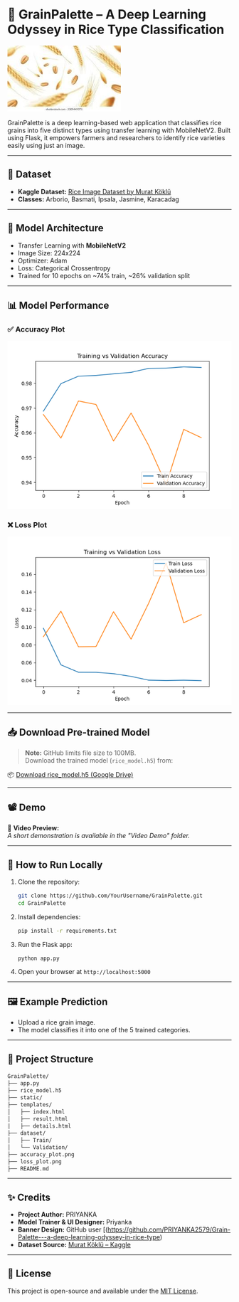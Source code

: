 
# 🌾 GrainPalette – A Deep Learning Odyssey in Rice Type Classification

![Banner](https://github.com/Deepak3460/GrainPalette---A-Deep-Learning-Odyssey-In-Rice-Type-Classification-Through-Transfer-Learning/blob/main/Grain_Palette_Banner.jpg)

GrainPalette is a deep learning-based web application that classifies rice grains into five distinct types using transfer learning with MobileNetV2. Built using Flask, it empowers farmers and researchers to identify rice varieties easily using just an image.

---

## 📂 Dataset

- **Kaggle Dataset:** [Rice Image Dataset by Murat Köklü](https://www.kaggle.com/datasets/muratkokludataset/rice-image-dataset)
- **Classes:** Arborio, Basmati, Ipsala, Jasmine, Karacadag

---

## 🧠 Model Architecture

- Transfer Learning with **MobileNetV2**
- Image Size: 224x224
- Optimizer: Adam
- Loss: Categorical Crossentropy
- Trained for 10 epochs on ~74% train, ~26% validation split

---

## 📊 Model Performance

### ✅ Accuracy Plot
![Training Accuracy](accuracy_plot.png)

### ❌ Loss Plot
![Training Loss](loss_plot.png)

---

## 📥 Download Pre-trained Model

> **Note:** GitHub limits file size to 100MB.  
> Download the trained model (`rice_model.h5`) from:

📦 [Download rice_model.h5 (Google Drive)](https://drive.google.com/file/d/1r07Z-ClwSn3gmBgrT5jSXUjuGxS-1EOO/view?usp=sharing)

---

## 📽️ Demo

🎥 **Video Preview:**  
_A short demonstration is available in the "Video Demo" folder._

---

## 🚀 How to Run Locally

1. Clone the repository:
   ```bash
   git clone https://github.com/YourUsername/GrainPalette.git
   cd GrainPalette
   ```

2. Install dependencies:
   ```bash
   pip install -r requirements.txt
   ```

3. Run the Flask app:
   ```bash
   python app.py
   ```

4. Open your browser at `http://localhost:5000`

---

## 🖼️ Example Prediction

- Upload a rice grain image.
- The model classifies it into one of the 5 trained categories.

---

## 📁 Project Structure

```
GrainPalette/
├── app.py
├── rice_model.h5
├── static/
├── templates/
│   ├── index.html
│   ├── result.html
|   ├── details.html
├── dataset/
│   ├── Train/
│   └── Validation/
├── accuracy_plot.png
├── loss_plot.png
├── README.md
```

---

## ✨ Credits

- **Project Author:** PRIYANKA
- **Model Trainer & UI Designer:** Priyanka
- **Banner Design:** GitHub user [(https://github.com/PRIYANKA2579/Grain-Palette---a-deep-learning-odyssey-in-rice-type)
- **Dataset Source:** [Murat Köklü – Kaggle](https://www.kaggle.com/datasets/muratkokludataset/rice-image-dataset)

---

## 📌 License

This project is open-source and available under the [MIT License](LICENSE).
